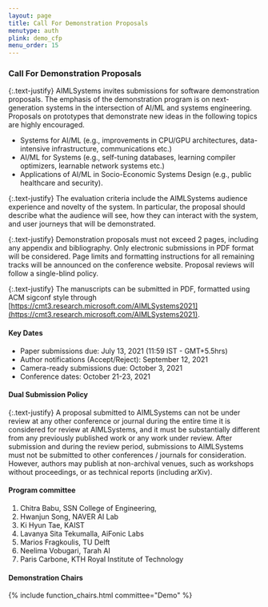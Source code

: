 ```yaml
---
layout: page
title: Call For Demonstration Proposals
menutype: auth
plink: demo_cfp
menu_order: 15
---
```


### Call For Demonstration Proposals

{:.text-justify}
AIMLSystems invites submissions for software demonstration proposals. The emphasis of the demonstration program is on next-generation systems in the intersection of AI/ML and systems engineering. Proposals on prototypes that demonstrate new ideas in the following topics are highly encouraged.

* Systems for AI/ML (e.g., improvements in CPU/GPU architectures, data-intensive infrastructure, communications etc.)
* AI/ML for Systems (e.g., self-tuning databases, learning compiler optimizers, learnable network systems etc.)
* Applications of AI/ML in Socio-Economic Systems Design (e.g., public healthcare and security). 

{:.text-justify}
The evaluation criteria include the AIMLSystems audience experience and novelty of the system. In particular, the proposal should describe what the audience will see, how they can interact with the system, and user journeys that will be demonstrated.

{:.text-justify}
Demonstration proposals must not exceed 2 pages, including any appendix and bibliography. Only electronic submissions in PDF format will be considered. Page limits and formatting instructions for all remaining tracks will be announced on the conference website. Proposal reviews will follow a single-blind policy. 

{:.text-justify}
The manuscripts can be submitted in PDF, formatted using ACM sigconf style through [https://cmt3.research.microsoft.com/AIMLSystems2021](https://cmt3.research.microsoft.com/AIMLSystems2021).


#### Key Dates
* Paper submissions due: July 13, 2021 (11:59 IST - GMT+5.5hrs)
* Author notifications (Accept/Reject): September 12, 2021
* Camera-ready submissions due: October 3, 2021
* Conference dates: October 21-23, 2021

#### Dual Submission Policy

{:.text-justify}
A proposal submitted to AIMLSystems can not be under review at any other conference or journal during the entire time it is considered for review at AIMLSystems, and it must be substantially different from any previously published work or any work under review. After submission and during the review period, submissions to AIMLSystems must not be submitted to other conferences / journals for consideration. However, authors may publish at non-archival venues, such as workshops without proceedings, or as technical reports (including arXiv).

#### Program committee

1. Chitra Babu, SSN College of Engineering,
2. Hwanjun Song, NAVER AI Lab
3. Ki Hyun Tae, KAIST
4. Lavanya Sita Tekumalla, AiFonic Labs
5. Marios Fragkoulis, TU Delft
6. Neelima Vobugari, Tarah AI
7. Paris Carbone, KTH Royal Institute of Technology

#### Demonstration Chairs

{% include function_chairs.html committee="Demo" %}

